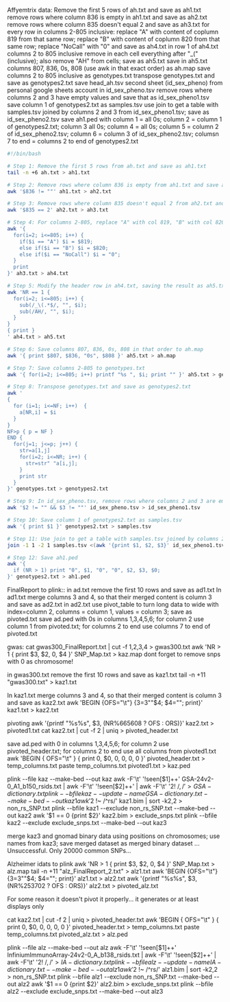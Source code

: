Affyemtrix data:
Remove the first 5 rows of ah.txt and save as ah1.txt
remove rows where column 836 is empty in ah1.txt and save as ah2.txt
remove rows where column 835 doesn't equal 2 and save as ah3.txt
for every row in columns 2-805 inclusive: replace "A" with content of coplumn 819 from that same row; replace "B" with content of coplumn 820 from that same row; replace "NoCall" with "0" and save as ah4.txt
in row 1 of ah4.txt columns 2 to 805 inclusive remove in each cell everything after "_(" (inclusive); also remove "AH" from cells; save as ah5.txt
save in ah5.txt columns 807, 836, 0s, 808 (use awk in that exact order) as ah.map
save columns 2 to 805 inclusive as genotypes.txt
transpose genotypes.txt and save as genotypes2.txt
save head_ah.tsv second sheet (id_sex_pheno) from personal google sheets account
in id_sex_pheno.tsv remove rows where columns 2 and 3 have empty values and save that as id_sex_pheno1.tsv
save column 1 of genotypes2.txt as samples.tsv
use join to get a table with samples.tsv joined by columns 2 and 3 from id_sex_pheno1.tsv; save as id_sex_pheno2.tsv
save ah1.ped with column 1 = all 0s; column 2 = column 1 of genotypes2.txt; column 3 all 0s; column 4 = all 0s; column 5 = column 2 of id_sex_pheno2.tsv; column 6 = column 3 of id_sex_pheno2.tsv; columsn 7 to end = columns 2 to end of genotypes2.txt

```bash
#!/bin/bash

# Step 1: Remove the first 5 rows from ah.txt and save as ah1.txt
tail -n +6 ah.txt > ah1.txt

# Step 2: Remove rows where column 836 is empty from ah1.txt and save as ah2.txt
awk '$836 != ""' ah1.txt > ah2.txt

# Step 3: Remove rows where column 835 doesn't equal 2 from ah2.txt and save as ah3.txt
awk '$835 == 2' ah2.txt > ah3.txt

# Step 4: For columns 2-805, replace "A" with col 819, "B" with col 820, and "NoCall" with "0", save as ah4.txt
awk '{
  for(i=2; i<=805; i++) {
    if($i == "A") $i = $819;
    else if($i == "B") $i = $820;
    else if($i == "NoCall") $i = "0";
  }
  print
}' ah3.txt > ah4.txt

# Step 5: Modify the header row in ah4.txt, saving the result as ah5.txt
awk 'NR == 1 {
  for(i=2; i<=805; i++) {
    sub(/_\(.*$/, "", $i);
    sub(/AH/, "", $i);
  }
}
{ print }
' ah4.txt > ah5.txt

# Step 6: Save columns 807, 836, 0s, 808 in that order to ah.map
awk '{ print $807, $836, "0s", $808 }' ah5.txt > ah.map

# Step 7: Save columns 2-805 to genotypes.txt
awk '{ for(i=2; i<=805; i++) printf "%s ", $i; print "" }' ah5.txt > genotypes.txt

# Step 8: Transpose genotypes.txt and save as genotypes2.txt
awk '
{
  for (i=1; i<=NF; i++)  {
    a[NR,i] = $i
  }
}
NF>p { p = NF }
END {
  for(j=1; j<=p; j++) {
    str=a[1,j]
    for(i=2; i<=NR; i++) {
      str=str" "a[i,j];
    }
    print str
  }
}' genotypes.txt > genotypes2.txt

# Step 9: In id_sex_pheno.tsv, remove rows where columns 2 and 3 are empty and save as id_sex_pheno1.tsv
awk '$2 != "" && $3 != ""' id_sex_pheno.tsv > id_sex_pheno1.tsv

# Step 10: Save column 1 of genotypes2.txt as samples.tsv
awk '{ print $1 }' genotypes2.txt > samples.tsv

# Step 11: Use join to get a table with samples.tsv joined by columns 2 and 3 from id_sex_pheno1.tsv and save as id_sex_pheno2.tsv
join -1 1 -2 1 samples.tsv <(awk '{print $1, $2, $3}' id_sex_pheno1.tsv) > id_sex_pheno2.tsv

# Step 12: Save ah1.ped
awk '{
  if (NR > 1) print "0", $1, "0", "0", $2, $3, $0;
}' genotypes2.txt > ah1.ped
```

FinalReport to plink::
in ad.txt remove the first 10 rows and save as ad1.txt
In ad1.txt merge columns 3 and 4, so that their merged content is column 3 and save as ad2.txt
in ad2.txt use pivot_table to turn long data to wide with index=column 2, columns = column 1, values = column 3; save as pivoted.txt
save ad.ped with 0s in columns 1,3,4,5,6; for column 2 use column 1 from pivoted.txt; for columns 2 to end use columns 7 to end of pivoted.txt

gwas:
cat gwas300_FinalReport.txt | cut -f 1,2,3,4 > gwas300.txt
awk 'NR > 1 { print $3, $2, 0, $4 }' SNP_Map.txt > kaz.map
dont forget to remove snps with 0 as chromosome!

in gwas300.txt remove the first 10 rows and save as kaz1.txt
tail -n +11 "gwas300.txt" > kaz1.txt

In kaz1.txt merge columns 3 and 4, so that their merged content is column 3 and save as kaz2.txt
awk 'BEGIN {OFS="\t"} {$3=$3""$4; $4=""; print}' kaz1.txt > kaz2.txt

pivoting
awk '{printf "%s%s", $3, (NR%665608 ? OFS : ORS)}' kaz2.txt > pivoted1.txt
cat kaz2.txt | cut -f 2 | uniq > pivoted_header.txt

save ad.ped with 0 in columns 1,3,4,5,6; for column 2 use pivoted_header.txt; for columns 2 to end use all columns from pivoted1.txt
awk 'BEGIN { OFS="\t" } { print 0, $0, 0, 0, 0, 0 }' pivoted_header.txt > temp_columns.txt
paste temp_columns.txt pivoted1.txt > kaz.ped

plink --file kaz --make-bed --out kaz
awk -F'\t' '!seen[$1]++' GSA-24v2-0_A1_b150_rsids.txt | awk -F'\t' '!seen[$2]++' | awk -F'\t' '$2 !~ /,/' > GSA-dictionary.txt
plink --bfile kaz --update-name GSA-dictionary.txt --make-bed --out kaz1
awk '$2 !~ /^rs/' kaz1.bim | sort -k2,2 > non_rs_SNP.txt
plink --bfile kaz1 --exclude non_rs_SNP.txt --make-bed --out kaz2
awk '$1 == 0 {print $2}' kaz2.bim > exclude_snps.txt
plink --bfile kaz2 --exclude exclude_snps.txt --make-bed --out kaz3

merge kaz3 and gnomad binary data using positions on chromosomes; use names from kaz3; save merged dataset as merged binary dataset
... Unsuccessful. Only 20000 common SNPs...

Alzheimer idats to plink
awk 'NR > 1 { print $3, $2, 0, $4 }' SNP_Map.txt > alz.map
tail -n +11 "alz_FinalReport_2.txt" > alz1.txt
awk 'BEGIN {OFS="\t"} {$3=$3""$4; $4=""; print}' alz1.txt > alz2.txt
awk '{printf "%s%s", $3, (NR%253702 ? OFS : ORS)}' alz2.txt > pivoted_alz.txt

For some reason it doesn't pivot it properly... it generates or at least displays only

cat kaz2.txt | cut -f 2 | uniq > pivoted_header.txt
awk 'BEGIN { OFS="\t" } { print 0, $0, 0, 0, 0, 0 }' pivoted_header.txt > temp_columns.txt
paste temp_columns.txt pivoted_alz.txt > alz.ped




plink --file alz --make-bed --out alz
awk -F'\t' '!seen[$1]++' InfiniumImmunoArray-24v2-0_A_b138_rsids.txt | awk -F'\t' '!seen[$2]++' | awk -F'\t' '$2 !~ /,/' > IA-dictionary.txt
plink --bfile alz --update-name IA-dictionary.txt --make-bed --out alz1
awk '$2 !~ /^rs/' alz1.bim | sort -k2,2 > non_rs_SNP.txt
plink --bfile alz1 --exclude non_rs_SNP.txt --make-bed --out alz2
awk '$1 == 0 {print $2}' alz2.bim > exclude_snps.txt
plink --bfile alz2 --exclude exclude_snps.txt --make-bed --out alz3

